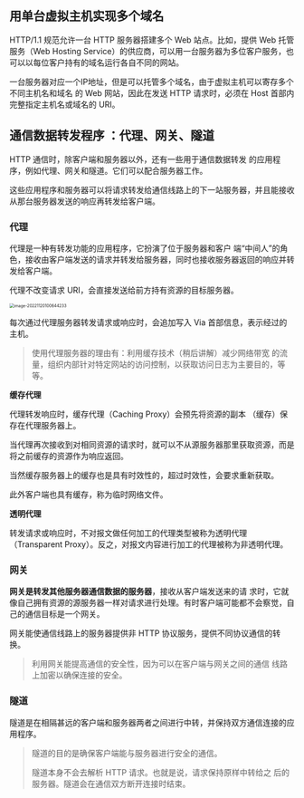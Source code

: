 ## 用单台虚拟主机实现多个域名

HTTP/1.1 规范允许一台 HTTP 服务器搭建多个 Web 站点。比如，提供 Web 托管服务（Web Hosting Service）的供应商，可以用一台服务器为多位客户服务，也可以以每位客户持有的域名运行各自不同的网站。

一台服务器对应一个IP地址，但是可以托管多个域名，由于虚拟主机可以寄存多个不同主机名和域名 的 Web 网站，因此在发送 HTTP 请求时，必须在 Host 首部内完整指定主机名或域名的 URI。

## 通信数据转发程序 ：代理、网关、隧道

HTTP 通信时，除客户端和服务器以外，还有一些用于通信数据转发 的应用程序，例如代理、网关和隧道。它们可以配合服务器工作。

这些应用程序和服务器可以将请求转发给通信线路上的下一站服务器，并且能接收从那台服务器发送的响应再转发给客户端。

### 代理

代理是一种有转发功能的应用程序，它扮演了位于服务器和客户 端“中间人”的角色，接收由客户端发送的请求并转发给服务器，同时也接收服务器返回的响应并转发给客户端。

代理不改变请求 URI，会直接发送给前方持有资源的目标服务器。

<img src="http://pic.shixiaocaia.fun/202211201006016.png" alt="image-20221120100644233" style="zoom:50%;" />

每次通过代理服务器转发请求或响应时，会追加写入 Via 首部信息，表示经过的主机。

> 使用代理服务器的理由有：利用缓存技术（稍后讲解）减少网络带宽 的流量，组织内部针对特定网站的访问控制，以获取访问日志为主要目的，等等。

**缓存代理**

代理转发响应时，缓存代理（Caching Proxy）会预先将资源的副本 （缓存）保存在代理服务器上。

当代理再次接收到对相同资源的请求时，就可以不从源服务器那里获取资源，而是将之前缓存的资源作为响应返回。

当然缓存服务器上的缓存也是具有时效性的，超过时效性，会要求重新获取。

此外客户端也具有缓存，称为临时网络文件。

**透明代理**

转发请求或响应时，不对报文做任何加工的代理类型被称为透明代理 （Transparent Proxy）。反之，对报文内容进行加工的代理被称为非透明代理。

### 网关

**网关是转发其他服务器通信数据的服务器**，接收从客户端发送来的请 求时，它就像自己拥有资源的源服务器一样对请求进行处理。有时客户端可能都不会察觉，自己的通信目标是一个网关。

网关能使通信线路上的服务器提供非 HTTP 协议服务，提供不同协议通信的转换。

> 利用网关能提高通信的安全性，因为可以在客户端与网关之间的通信 线路上加密以确保连接的安全。

### 隧道

隧道是在相隔甚远的客户端和服务器两者之间进行中转，并保持双方通信连接的应用程序。

> 隧道的目的是确保客户端能与服务器进行安全的通信。
>
> 隧道本身不会去解析 HTTP 请求。也就是说，请求保持原样中转给之 后的服务器。隧道会在通信双方断开连接时结束。